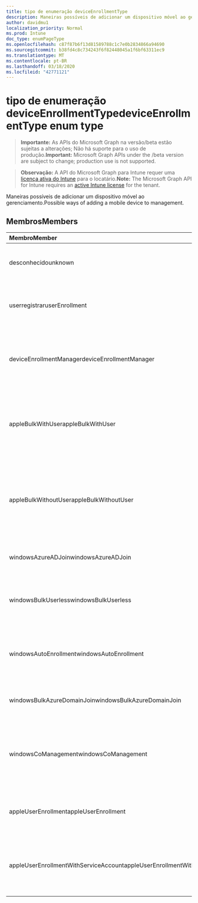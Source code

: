 ```yaml
---
title: tipo de enumeração deviceEnrollmentType
description: Maneiras possíveis de adicionar um dispositivo móvel ao gerenciamento.
author: davidmu1
localization_priority: Normal
ms.prod: Intune
doc_type: enumPageType
ms.openlocfilehash: c87f87b6f13d81589788c1c7e0b2834866a94690
ms.sourcegitcommit: b38fd4c8c734243f6f82448045a1f6bf63311ec9
ms.translationtype: MT
ms.contentlocale: pt-BR
ms.lasthandoff: 03/18/2020
ms.locfileid: "42771121"
---
```

# <a name="deviceenrollmenttype-enum-type"></a><span data-ttu-id="4f468-103">tipo de enumeração deviceEnrollmentType</span><span class="sxs-lookup"><span data-stu-id="4f468-103">deviceEnrollmentType enum type</span></span>

> <span data-ttu-id="4f468-104">**Importante:** As APIs do Microsoft Graph na versão/beta estão sujeitas a alterações; Não há suporte para o uso de produção.</span><span class="sxs-lookup"><span data-stu-id="4f468-104">**Important:** Microsoft Graph APIs under the /beta version are subject to change; production use is not supported.</span></span>

> <span data-ttu-id="4f468-105">**Observação:** A API do Microsoft Graph para Intune requer uma [licença ativa do Intune](https://go.microsoft.com/fwlink/?linkid=839381) para o locatário.</span><span class="sxs-lookup"><span data-stu-id="4f468-105">**Note:** The Microsoft Graph API for Intune requires an [active Intune license](https://go.microsoft.com/fwlink/?linkid=839381) for the tenant.</span></span>

<span data-ttu-id="4f468-106">Maneiras possíveis de adicionar um dispositivo móvel ao gerenciamento.</span><span class="sxs-lookup"><span data-stu-id="4f468-106">Possible ways of adding a mobile device to management.</span></span>

## <a name="members"></a><span data-ttu-id="4f468-107">Membros</span><span class="sxs-lookup"><span data-stu-id="4f468-107">Members</span></span>
|<span data-ttu-id="4f468-108">Membro</span><span class="sxs-lookup"><span data-stu-id="4f468-108">Member</span></span>|<span data-ttu-id="4f468-109">Valor</span><span class="sxs-lookup"><span data-stu-id="4f468-109">Value</span></span>|<span data-ttu-id="4f468-110">Descrição</span><span class="sxs-lookup"><span data-stu-id="4f468-110">Description</span></span>|
|:---|:---|:---|
|<span data-ttu-id="4f468-111">desconhecido</span><span class="sxs-lookup"><span data-stu-id="4f468-111">unknown</span></span>|<span data-ttu-id="4f468-112">,0</span><span class="sxs-lookup"><span data-stu-id="4f468-112">0</span></span>|<span data-ttu-id="4f468-113">O valor padrão, o tipo de registro não foi coletado.</span><span class="sxs-lookup"><span data-stu-id="4f468-113">Default value, enrollment type was not collected.</span></span>|
|<span data-ttu-id="4f468-114">userregistrar</span><span class="sxs-lookup"><span data-stu-id="4f468-114">userEnrollment</span></span>|<span data-ttu-id="4f468-115">1</span><span class="sxs-lookup"><span data-stu-id="4f468-115">1</span></span>|<span data-ttu-id="4f468-116">Registro controlado pelo usuário por meio do canal BYOD.</span><span class="sxs-lookup"><span data-stu-id="4f468-116">User driven enrollment through BYOD channel.</span></span>|
|<span data-ttu-id="4f468-117">deviceEnrollmentManager</span><span class="sxs-lookup"><span data-stu-id="4f468-117">deviceEnrollmentManager</span></span>|<span data-ttu-id="4f468-118">duas</span><span class="sxs-lookup"><span data-stu-id="4f468-118">2</span></span>|<span data-ttu-id="4f468-119">Registro de usuário com uma conta de Gerenciador de registro de dispositivo.</span><span class="sxs-lookup"><span data-stu-id="4f468-119">User enrollment with a device enrollment manager account.</span></span>|
|<span data-ttu-id="4f468-120">appleBulkWithUser</span><span class="sxs-lookup"><span data-stu-id="4f468-120">appleBulkWithUser</span></span>|<span data-ttu-id="4f468-121">3D</span><span class="sxs-lookup"><span data-stu-id="4f468-121">3</span></span>|<span data-ttu-id="4f468-122">Inscrição em massa da Apple com o desafio do usuário.</span><span class="sxs-lookup"><span data-stu-id="4f468-122">Apple bulk enrollment with user challenge.</span></span> <span data-ttu-id="4f468-123">(DEP, Apple Configurator)</span><span class="sxs-lookup"><span data-stu-id="4f468-123">(DEP, Apple Configurator)</span></span>|
|<span data-ttu-id="4f468-124">appleBulkWithoutUser</span><span class="sxs-lookup"><span data-stu-id="4f468-124">appleBulkWithoutUser</span></span>|<span data-ttu-id="4f468-125">4 </span><span class="sxs-lookup"><span data-stu-id="4f468-125">4</span></span>|<span data-ttu-id="4f468-126">Inscrição em massa da Apple sem o desafio do usuário.</span><span class="sxs-lookup"><span data-stu-id="4f468-126">Apple bulk enrollment without user challenge.</span></span> <span data-ttu-id="4f468-127">(DEP, Apple Configurator, configuração móvel)</span><span class="sxs-lookup"><span data-stu-id="4f468-127">(DEP, Apple Configurator, Mobile Config)</span></span>|
|<span data-ttu-id="4f468-128">windowsAzureADJoin</span><span class="sxs-lookup"><span data-stu-id="4f468-128">windowsAzureADJoin</span></span>|<span data-ttu-id="4f468-129">5 </span><span class="sxs-lookup"><span data-stu-id="4f468-129">5</span></span>|<span data-ttu-id="4f468-130">Ingressar no Azure AD do Windows 10.</span><span class="sxs-lookup"><span data-stu-id="4f468-130">Windows 10 Azure AD Join.</span></span>|
|<span data-ttu-id="4f468-131">windowsBulkUserless</span><span class="sxs-lookup"><span data-stu-id="4f468-131">windowsBulkUserless</span></span>|<span data-ttu-id="4f468-132">6 </span><span class="sxs-lookup"><span data-stu-id="4f468-132">6</span></span>|<span data-ttu-id="4f468-133">Registro em massa do Windows 10 através do ICD com o certificado.</span><span class="sxs-lookup"><span data-stu-id="4f468-133">Windows 10 Bulk enrollment through ICD with certificate.</span></span>|
|<span data-ttu-id="4f468-134">windowsAutoEnrollment</span><span class="sxs-lookup"><span data-stu-id="4f468-134">windowsAutoEnrollment</span></span>|<span data-ttu-id="4f468-135">7 </span><span class="sxs-lookup"><span data-stu-id="4f468-135">7</span></span>|<span data-ttu-id="4f468-136">Registro automático do Windows 10.</span><span class="sxs-lookup"><span data-stu-id="4f468-136">Windows 10 automatic enrollment.</span></span> <span data-ttu-id="4f468-137">(Adicionar conta de trabalho)</span><span class="sxs-lookup"><span data-stu-id="4f468-137">(Add work account)</span></span>|
|<span data-ttu-id="4f468-138">windowsBulkAzureDomainJoin</span><span class="sxs-lookup"><span data-stu-id="4f468-138">windowsBulkAzureDomainJoin</span></span>|<span data-ttu-id="4f468-139">8 </span><span class="sxs-lookup"><span data-stu-id="4f468-139">8</span></span>|<span data-ttu-id="4f468-140">Ingresso no Azure AD em massa do Windows 10.</span><span class="sxs-lookup"><span data-stu-id="4f468-140">Windows 10 bulk Azure AD Join.</span></span>|
|<span data-ttu-id="4f468-141">windowsCoManagement</span><span class="sxs-lookup"><span data-stu-id="4f468-141">windowsCoManagement</span></span>|<span data-ttu-id="4f468-142">9 </span><span class="sxs-lookup"><span data-stu-id="4f468-142">9</span></span>|<span data-ttu-id="4f468-143">Co-gerenciamento de intergestão do Windows 10 disparado por AutoPilot ou política de grupo.</span><span class="sxs-lookup"><span data-stu-id="4f468-143">Windows 10 Co-Management triggered by AutoPilot or Group Policy.</span></span>|
|<span data-ttu-id="4f468-144">appleUserEnrollment</span><span class="sxs-lookup"><span data-stu-id="4f468-144">appleUserEnrollment</span></span>|<span data-ttu-id="4f468-145">11</span><span class="sxs-lookup"><span data-stu-id="4f468-145">11</span></span>|<span data-ttu-id="4f468-146">Dispositivo gerenciado pelo registro de usuário da Apple</span><span class="sxs-lookup"><span data-stu-id="4f468-146">Device managed by Apple user enrollment</span></span>|
|<span data-ttu-id="4f468-147">appleUserEnrollmentWithServiceAccount</span><span class="sxs-lookup"><span data-stu-id="4f468-147">appleUserEnrollmentWithServiceAccount</span></span>|<span data-ttu-id="4f468-148">12 </span><span class="sxs-lookup"><span data-stu-id="4f468-148">12</span></span>|<span data-ttu-id="4f468-149">Dispositivo gerenciado pelo registro de usuário da Apple com conta de serviço</span><span class="sxs-lookup"><span data-stu-id="4f468-149">Device managed by Apple user enrollment with service account</span></span>|



